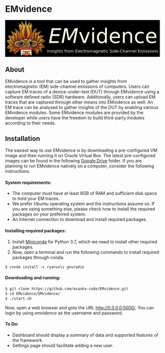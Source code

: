 # EMvidence

<img src="EMvidence/static/img/logo-with-text.png" align="center" alt="Emvidence Logo" width="800">

## About
EMvidence is a tool that can be used to gather insights from electromagnetic (EM) side-channel emissions of computers. Users can capture EM traces of a device-under-test (DUT) through EMvidence using a software defined radio (SDR) hardware. Additionally, users can upload EM traces that are captured through other means into EMvidence as well. An EM trace can be analysed to gather insights of the DUT by enabling various EMvidence modules. Some EMvidence modules are provided by the developer while users have the freedom to build third-party modules according to their needs.

## Installation
The easiest way to use EMvidence is by downloading a pre-configured VM image and then running it on Oracle Virtual Box. The latest pre-configured images can be found in the following [Google Drive](http://example.com/) folder.
If you are planning to run EMvidence natively on a computer, consider the following instructions.

#### System requirements:
- The computer must have at least 8GB of RAM and sufficient disk space to hold your EM traces.
- We prefer Ubuntu operating system and the instructions assume so. If you are using something else, please check how to install the required packages on your preferred system.
- An Internet connection to download and install required packages.

#### Installing required packages:
1. Install [Miniconda](https://docs.conda.io/en/latest/miniconda.html) for Python 3.7, which we need to install other required packages. 
2. Now, open a terminal and run the following commands to install required packages through conda.
```
$ conda install -c ryanvolz gnuradio
```

#### Downloading and running:
```
$ git clone https://github.com/asanka-code/EMvidence.git
$ cd EMvidence/EMvidence/
$ ./start.sh
```
Now, open a web browser and goto the URL http://0.0.0.0:5000/. You can login by using *emvidence* as the username and password.

#### To Do:

- Dashboard should display a summary of data and supported features of the framework.
- Settings page should facilitate adding a new user.
